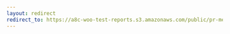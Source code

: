 ```yaml
---
layout: redirect
redirect_to: https://a8c-woo-test-reports.s3.amazonaws.com/public/pr-merge/45853/api/index.html
---
```

